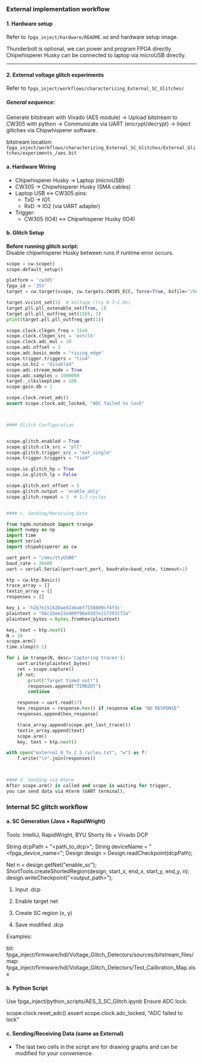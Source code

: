 ### External implementation workflow

#### 1. Hardware setup

Refer to `fpga_inject/hardware/README.md` and hardware setup image.  

Thunderbolt is optional, we can power and program FPGA directly.  
Chipwhisperer Husky can be connected to laptop via microUSB directly.

---

#### 2. External voltage glitch experiments

Refer to `fpga_inject/workflows/characterizing_External_SC_Glitches/`

##### General sequence:  
Generate bitstream with Vivado (AES module) -> Upload bitstream to CW305 with python -> 
Communicate via UART (encrypt/decrypt) -> Inject glitches via Chipwhisperer software.

bitstream location:  
`fpga_inject/workflows/characterizing_External_SC_Glitches/External_Glitches/experiments_/aes.bit`

#### a. Hardware Wiring
- Chipwhisperer Husky → Laptop (microUSB)
- CW305 → Chipwhisperer Husky (SMA cables)
- Laptop USB ↔ CW305 pins:
  - TxD → IO1
  - RxD → IO2 (via UART adapter)
- Trigger:
  - CW305 (IO4) ↔ Chipwhisperer Husky (IO4)

#### b. Glitch Setup

**Before running glitch script:**  
Disable chipwhisperer Husky between runs if runtime error occurs.

```python
scope = cw.scope()
scope.default_setup()

platform = 'cw305'
fpga_id = '35t'
target = cw.target(scope, cw.targets.CW305_ECC, force=True, bsfile="/home/daniil/Desktop/EXTERNAL_GLITCHES/aes.bit")

target.vccint_set(1)  # Voltage (try 0.7–1.0V)
target.pll.pll_outenable_set(True, 1)
target.pll.pll_outfreq_set(15E6, 1)
print(target.pll.pll_outfreq_get(1))

scope.clock.clkgen_freq = 15e6
scope.clock.clkgen_src = 'extclk'
scope.clock.adc_mul = 10
scope.adc.offset = 3
scope.adc.basic_mode = "rising_edge"
scope.trigger.triggers = "tio4"
scope.io.hs2 = "disabled"
scope.adc.stream_mode = True
scope.adc.samples = 1000000
target._clksleeptime = 100
scope.gain.db = 1

scope.clock.reset_adc()
assert scope.clock.adc_locked, "ADC failed to lock"



#### Glitch Configuration


scope.glitch.enabled = True
scope.glitch.clk_src = "pll"
scope.glitch.trigger_src = "ext_single"
scope.trigger.triggers = "tio4"

scope.io.glitch_hp = True
scope.io.glitch_lp = False

scope.glitch.ext_offset = 5
scope.glitch.output = 'enable_only'
scope.glitch.repeat = 3  # 1–3 cycles


#### c. Sending/Receiving Data 

from tqdm.notebook import trange
import numpy as np
import time
import serial
import chipwhisperer as cw

uart_port = "/dev/ttyUSB0"
baud_rate = 38400
uart = serial.Serial(port=uart_port, baudrate=baud_rate, timeout=1)

ktp = cw.ktp.Basic()
trace_array = []
textin_array = []
responses = []

key_i = 'h2b7e151628aed2a6abf7158809cf4f3c'
plaintext = "6bc1bee22e409f96e93d7e117393172a"
plaintext_bytes = bytes.fromhex(plaintext)

key, text = ktp.next()
N = 10
scope.arm()
time.sleep(0.1)

for i in trange(N, desc='Capturing traces'):
    uart.write(plaintext_bytes)
    ret = scope.capture()
    if ret:
        print("Target timed out!")
        responses.append("TIMEOUT")
        continue

    response = uart.read(17)
    hex_response = response.hex() if response else "NO RESPONSE"
    responses.append(hex_response)

    trace_array.append(scope.get_last_trace())
    textin_array.append(text)
    scope.arm()
    key, text = ktp.next()

with open("external_0_7v_2_5_cycles.txt", "w") as f:
    f.write("\n".join(responses))



#### d. Sending via Hterm
After scope.arm() is called and scope is waiting for trigger,
you can send data via Hterm (UART terminal).

```


### Internal SC glitch workflow

#### a. SC Generation (Java + RapidWright)
Tools: IntelliJ, RapidWright, BYU Shorty lib + Vivado DCP

String dcpPath = "<path_to_dcp>";
String deviceName = "<fpga_device_name>";
Design design = Design.readCheckpoint(dcpPath);

Net n = design.getNet("enable_sc");
ShortTools.createShortedRegion(design, start_x, end_x, start_y, end_y, n);
design.writeCheckpoint("<output_path>");


1. Input .dcp

2. Enable target net

3. Create SC region (x, y)

4. Save modified .dcp

Examples:

bit: fpga_inject/firmware/hdl/Voltage_Glitch_Detectors/sources/bitstream_files/
map: fpga_inject/firmware/hdl/Voltage_Glitch_Detectors/Test_Calibration_Map.xlsx



#### b. Python Script
Use fpga_inject/python_scripts/AES_3_SC_Glitch.ipynb
Ensure ADC lock:


scope.clock.reset_adc()
assert scope.clock.adc_locked, "ADC failed to lock"


#### c. Sending/Receiving Data (same as External)


* The last two cells in the script are for drawing graphs and can be modified for your convenience.
